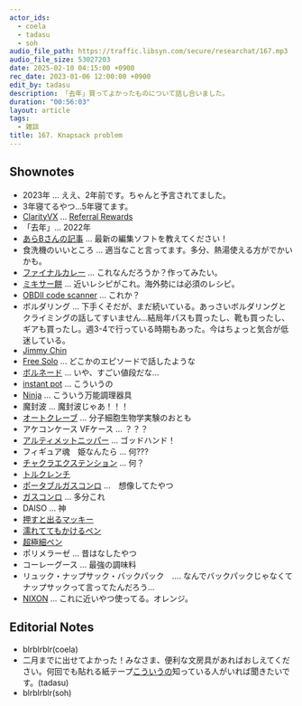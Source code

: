 ```yaml
---
actor_ids:
  - coela
  - tadasu
  - soh
audio_file_path: https://traffic.libsyn.com/secure/researchat/167.mp3 
audio_file_size: 53027203
date: 2025-02-10 04:15:00 +0900
rec_date: 2023-01-06 12:00:00 +0900
edit_by: tadasu
description: 「去年」買ってよかったものについて話し合いました。
duration: "00:56:03"
layout: article
tags:
  - 雑談
title: 167. Knapsack problem
---
```


## Shownotes
- 2023年 ... ええ、2年前です。ちゃんと予言されてました。
- 3年寝てるやつ...5年寝てます。
- [ClarityVX](https://www.waves.com/plugins/clarity-vx) ... [Referral Rewards](https://www.waves.com/r/1438560)
- 「去年」... 2022年
- [あらBさんの記事](https://note.com/arkb/n/ne7eb81e2aa27 ) ... 最新の編集ソフトを教えてください！
- 食洗機のいいところ ... 適当なこと言ってます。多分、熱湯使える方がでかいかも。　
- [ファイナルカレー](https://negineesan.hatenablog.com/entry/2017/09/28/210531) ... これなんだろうか？作ってみたい。
- [ミキサー餅](https://cookpad.com/jp/recipes/19399894-%E3%83%9F%E3%82%AD%E3%82%B5%E3%83%BC%E3%81%A8%E3%83%AC%E3%83%B3%E3%82%B8%E3%81%A7%E7%B0%A1%E5%8D%98%E3%81%8A%E9%A4%85) ... 近いレシピがこれ。海外勢には必須のレシピ。
- [OBDII code scanner](https://www.amazon.co.jp/dp/B071D57S5H/?tag=researchatf04-22) ... これか？
- ボルダリング ... 下手くそだが、まだ続いている。あっさいボルダリングとクライミングの話してすいません...結局年パスも買ったし、靴も買ったし、ギアも買ったし。週3-4で行っている時期もあった。今はちょっと気合が低迷している。
- [Jimmy Chin](https://en.wikipedia.org/wiki/Jimmy_Chin)
- [Free Solo](https://films.nationalgeographic.com/free-solo) ... どこかのエピソードで話したような
- [ボルネード](https://www.amazon.co.jp/dp/B00D7VIY5M/?tag=researchatf04-22) ... いや、すごい値段だな...
- [instant pot](https://www.amazon.co.jp/dp/B07Z7Y25J9/?tag=researchatf04-22) ... こういうの
- [Ninja](https://www.amazon.co.jp/dp/B07S6529ZZ/?tag=researchatf04-22) ... こういう万能調理器具
- 魔封波 ... 魔封波じゃあ！！！
- [オートクレーブ](https://ja.wikipedia.org/wiki/%E3%82%AA%E3%83%BC%E3%83%88%E3%82%AF%E3%83%AC%E3%83%BC%E3%83%96) ... 分子細胞生物学実験のおとも
- アケコンケース VFケース ... ？？？
- [アルティメットニッパー](https://www.amazon.co.jp/dp/B0CWRYDHM2/?tag=researchatf04-22) ... ゴッドハンド！
- フィギュア魂　姫なんたら ... 何???
- [チャクラエクステンション](https://dic.pixiv.net/a/%E3%83%81%E3%83%A3%E3%82%AF%E3%83%A9%E3%82%A8%E3%82%AF%E3%82%B9%E3%83%86%E3%83%B3%E3%82%B7%E3%83%A7%E3%83%B3) ... 何？
- [トルクレンチ](https://www.amazon.co.jp/dp/B00369X0W2?tag=researchatf04-22)
- [ポータブルガスコンロ](https://www.amazon.co.jp/dp/B0BZHBZB4T?tag=researchatf04-22) ...　想像してたやつ
- [ガスコンロ](https://www.amazon.co.jp/dp/B0BL3KQ3T6/?tag=researchatf04-22) ... 多分これ
- DAISO ... 神
- [押すと出るマッキー](https://www.amazon.co.jp/dp/B00260N1VC?tag=researchatf04-22)
- [濡れててもかけるペン](https://www.amazon.co.jp/dp/B007QAIW3Y?tag=researchatf04-22)
- [超極細ペン](https://www.amazon.co.jp/dp/B00GUCP2F0?tag=researchatf04-22)
- ポリメラーゼ ... 昔はなしたやつ
- コーレーグース ... 最強の調味料
- リュック・ナップサック・バックパック　.... なんでバックパックじゃなくてナップサックって言ってたんだろう...
- [NIXON](https://www.amazon.co.jp/dp/B089LMCQY2/?tag=researchatf04-22) ... これに近いやつ使ってる。オレンジ。

## Editorial Notes
- blrblrblr(coela)
- 二月までに出せてよかった！みなさま、便利な文房具があればおしえてください。何回でも貼れる紙テープ[こういうの](https://item.rakuten.co.jp/mokukouya/sosi023/)知っている人がいれば聞きたいです。(tadasu)
- blrblrblr(soh)
